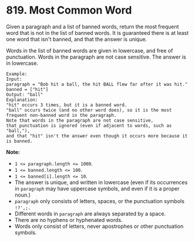 # 819. Most Common Word

Given a paragraph and a list of banned words, return the most frequent word that is not in the list of banned words.  It is guaranteed there is at least one word that isn't banned, and that the answer is unique.

Words in the list of banned words are given in lowercase, and free of punctuation.  Words in the paragraph are not case sensitive.  The answer is in lowercase.

	Example:
	Input: 
	paragraph = "Bob hit a ball, the hit BALL flew far after it was hit."
	banned = ["hit"]
	Output: "ball"
	Explanation: 
	"hit" occurs 3 times, but it is a banned word.
	"ball" occurs twice (and no other word does), so it is the most frequent non-banned word in the paragraph. 
	Note that words in the paragraph are not case sensitive,
	that punctuation is ignored (even if adjacent to words, such as "ball,"), 
	and that "hit" isn't the answer even though it occurs more because it is banned.

**Note:**

- `1 <= paragraph.length <= 1000`.
- `1 <= banned.length <= 100`.
- `1 <= banned[i].length <= 10`.
- The answer is unique, and written in lowercase (even if its occurrences in `paragraph` may have uppercase symbols, and even if it is a proper noun.)
- `paragraph` only consists of letters, spaces, or the punctuation symbols `!?',;.`
- Different words in `paragraph` are always separated by a space.
- There are no hyphens or hyphenated words.
- Words only consist of letters, never apostrophes or other punctuation symbols.
